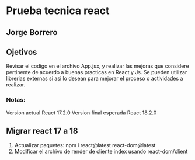 # Prueba tecnica react
## Jorge Borrero

## Ojetivos

Revisar el codigo en el archivo App.jsx, y realizar las mejoras que considere pertinente de acuerdo a buenas practicas en React y Js.
Se pueden utilizar librerias externas si asi lo desean para mejorar el proceso o actividades a realizar.

### Notas:
Version actual React 17.2.0
Version final esperada React 18.2.0

## Migrar react 17 a 18
1. Actualizar paquetes: npm i react@latest react-dom@latest
2. Modificar el archivo de render de cliente index usando react-dom/client


